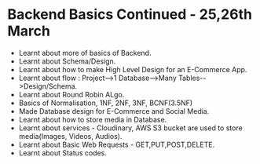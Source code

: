 # Backend Basics Continued - 25,26th March

- Learnt about more of basics of Backend.
- Learnt about Schema/Design.
- Learnt about how to make High Level Design for an E-Commerce App.
- Learnt about flow : Project-->1 Database-->Many Tables-->Design/Schema.
- Learnt about Round Robin ALgo.
- Basics of Normalisation, 1NF, 2NF, 3NF, BCNF(3.5NF)
- Made Database design for E-Commerce and Social Media.
- Learnt about how to store media in Database.
- Learnt about services - Cloudinary, AWS S3 bucket are used to store media(Images, Videos, Audios).
- Learnt about Basic Web Requests - GET,PUT,POST,DELETE.
- Learnt about Status codes.
